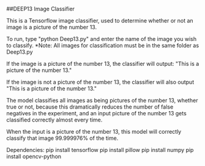 ##DEEP13 Image Classifier

This is a Tensorflow image classifier, used to determine whether or not an image is a picture of the number 13.  

To run, type "python Deep13.py" and enter the name of the image you wish to classify.
*Note:
All images for classification must be in the same folder as Deep13.py

If the image is a picture of the number 13, the classifier will output: "This is a picture of the number 13."

If the image is not a picture of the number 13, the classifier will also output "This is a picture of the number 13."

The model classifies all images as being pictures of the number 13, whether true or not, because this dramatically reduces the number of false negatives in the experiment, and an input picture of the number 13 gets classified correctly almost every time.

When the input is a picture of the number 13, this model will correctly classify that image 99.999976% of the time.


Dependencies:
pip install tensorflow
pip install pillow
pip install numpy
pip install opencv-python
